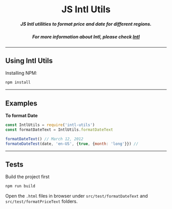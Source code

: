 <h1 align="center">JS Intl Utils</h1>
<h5 align="center">JS Intl utilities to format price and date for different regions.</h5>
<h5 align="center">For more information about Intl, please check <a href="https://developer.mozilla.org/en-US/docs/Web/JavaScript/Reference/Global_Objects/Intl">Intl</a></h5>


---

<h2 id="usage">Using Intl Utils</h2>

Installing NPM:

```bash
npm install
```
---

<h2 id="examples">Examples</h2>

**To format Date**
```javascript
const IntlUtils = require('intl-utils')
const formatDateText = IntlUtils.formatDateText

formatDateText() // March 12, 2012
formateDateTest(date, 'en-US', {true, {month: 'long'}}) // 

```
---

<h2 id="tests">Tests</h2>

Build the project first

```bash
npm run build
```

Open the `.html` files in browser under `src/test/formatDateText` and `src/test/formatPriceText` folders.


